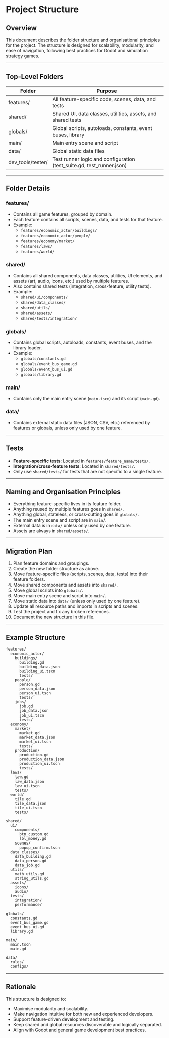 # Project Structure

## Overview
This document describes the folder structure and organisational principles for the project. The structure is designed for scalability, modularity, and ease of navigation, following best practices for Godot and simulation strategy games.

---

## Top-Level Folders

| Folder      | Purpose                                                      |
|-------------|--------------------------------------------------------------|
| features/   | All feature-specific code, scenes, data, and tests           |
| shared/     | Shared UI, data classes, utilities, assets, and shared tests |
| globals/    | Global scripts, autoloads, constants, event buses, library   |
| main/       | Main entry scene and script                                  |
| data/       | Global static data files                                     |
| dev_tools/tester/ | Test runner logic and configuration (test_suite.gd, test_runner.json) |

---

## Folder Details

### features/
- Contains all game features, grouped by domain.
- Each feature contains all scripts, scenes, data, and tests for that feature.
- Example:
  - `features/economic_actor/buildings/`
  - `features/economic_actor/people/`
  - `features/economy/market/`
  - `features/laws/`
  - `features/world/`

### shared/
- Contains all shared components, data classes, utilities, UI elements, and assets (art, audio, icons, etc.) used by multiple features.
- Also contains shared tests (integration, cross-feature, utility tests).
- Example:
  - `shared/ui/components/`
  - `shared/data_classes/`
  - `shared/utils/`
  - `shared/assets/`
  - `shared/tests/integration/`

### globals/
- Contains global scripts, autoloads, constants, event buses, and the library loader.
- Example:
  - `globals/constants.gd`
  - `globals/event_bus_game.gd`
  - `globals/event_bus_ui.gd`
  - `globals/library.gd`

### main/
- Contains only the main entry scene (`main.tscn`) and its script (`main.gd`).

### data/
- Contains external static data files (JSON, CSV, etc.) referenced by features or globals, unless only used by one feature.

---

## Tests
- **Feature-specific tests**: Located in `features/feature_name/tests/`.
- **Integration/cross-feature tests**: Located in `shared/tests/`.
- Only use `shared/tests/` for tests that are not specific to a single feature.

---

## Naming and Organisation Principles
- Everything feature-specific lives in its feature folder.
- Anything reused by multiple features goes in `shared/`.
- Anything global, stateless, or cross-cutting goes in `globals/`.
- The main entry scene and script are in `main/`.
- External data is in `data/` unless only used by one feature.
- Assets are always in `shared/assets/`.

---

## Migration Plan
1. Plan feature domains and groupings.
2. Create the new folder structure as above.
3. Move feature-specific files (scripts, scenes, data, tests) into their feature folders.
4. Move shared components and assets into `shared/`.
5. Move global scripts into `globals/`.
6. Move main entry scene and script into `main/`.
7. Move static data into `data/` (unless only used by one feature).
8. Update all resource paths and imports in scripts and scenes.
9. Test the project and fix any broken references.
10. Document the new structure in this file.

---

## Example Structure

```
features/
  economic_actor/
    buildings/
      building.gd
      building_data.json
      building_ui.tscn
      tests/
    people/
      person.gd
      person_data.json
      person_ui.tscn
      tests/
    jobs/
      job.gd
      job_data.json
      job_ui.tscn
      tests/
  economy/
    market/
      market.gd
      market_data.json
      market_ui.tscn
      tests/
    production/
      production.gd
      production_data.json
      production_ui.tscn
      tests/
  laws/
    law.gd
    law_data.json
    law_ui.tscn
    tests/
  world/
    tile.gd
    tile_data.json
    tile_ui.tscn
    tests/

shared/
  ui/
    components/
      btn_custom.gd
      lbl_money.gd
    scenes/
      popup_confirm.tscn
  data_classes/
    data_building.gd
    data_person.gd
    data_job.gd
  utils/
    math_utils.gd
    string_utils.gd
  assets/
    icons/
    audio/
  tests/
    integration/
    performance/

globals/
  constants.gd
  event_bus_game.gd
  event_bus_ui.gd
  library.gd

main/
  main.tscn
  main.gd

data/
  rules/
  configs/
```

---

## Rationale
This structure is designed to:
- Maximise modularity and scalability.
- Make navigation intuitive for both new and experienced developers.
- Support feature-driven development and testing.
- Keep shared and global resources discoverable and logically separated.
- Align with Godot and general game development best practices. 
